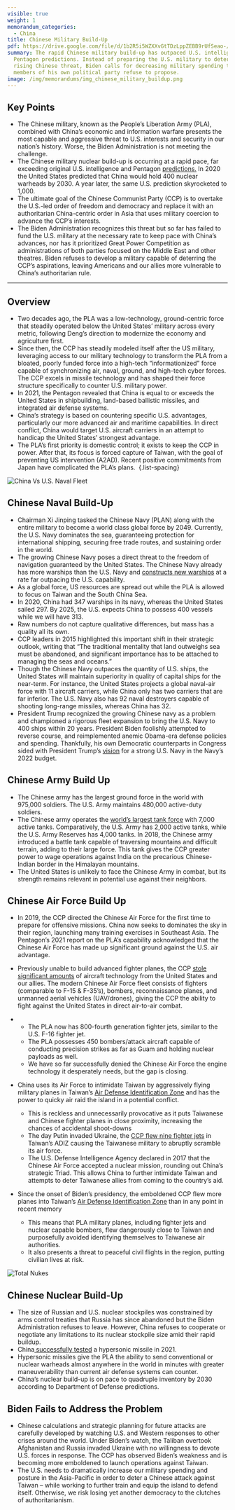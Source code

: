 ```yaml
---
visible: true
weight: 1
memorandum_categories:
  - China
title: Chinese Military Build-Up
pdf: https://drive.google.com/file/d/1b2R5i5WZXXvGtTDzLppZEBB9rUfSeao-/view?usp=share_link
summary: The rapid Chinese military build-up has outpaced U.S. intelligence and
  Pentagon predictions. Instead of preparing the U.S. military to deter the
  rising Chinese threat, Biden calls for decreasing military spending to levels
  members of his own political party refuse to propose.
image: /img/memorandums/img_chinese_military_buildup.png
---
```

## Key Points

* The Chinese military, known as the People’s Liberation Army (PLA), combined with China’s economic and information warfare presents the most capable and aggressive threat to U.S. interests and security in our nation’s history. Worse, the Biden Administration is not meeting the challenge. 
* The Chinese military nuclear build-up is occurring at a rapid pace, far exceeding original U.S. intelligence and Pentagon [predictions.](https://www.cnbc.com/2021/11/03/china-is-rapidly-expanding-its-nuclear-arsenal-pentagon-says.html) In 2020 the United States predicted that China would hold 400 nuclear warheads by 2030. A year later, the same U.S. prediction skyrocketed to 1,000. 
* The ultimate goal of the Chinese Communist Party (CCP) is to overtake the U.S.-led order of freedom and democracy and replace it with an authoritarian China-centric order in Asia that uses military coercion to advance the CCP’s interests. 
* The Biden Administration recognizes this threat but so far has failed to fund the U.S. military at the necessary rate to keep pace with China’s advances, nor has it prioritized Great Power Competition as administrations of both parties focused on the Middle East and other theatres. Biden refuses to develop a military capable of deterring the CCP’s aspirations, leaving Americans and our allies more vulnerable to China’s authoritarian rule. 

- - -

## Overview

* Two decades ago, the PLA was a low-technology, ground-centric force that steadily operated below the United States’ military across every metric, following Deng’s direction to modernize the economy and agriculture first. 
* Since then, the CCP has steadily modeled itself after the US military, leveraging access to our military technology to transform the PLA from a bloated, poorly funded force into a high-tech “informationized” force capable of synchronizing air, naval, ground, and high-tech cyber forces. The CCP excels in missile technology and has shaped their force structure specifically to counter U.S. military power. 
* In 2021, the Pentagon revealed that China is equal to or exceeds the United States in shipbuilding, land-based ballistic missiles, and integrated air defense systems.
* China’s strategy is based on countering specific U.S. advantages, particularly our more advanced air and maritime capabilities. In direct conflict, China would target U.S. aircraft carriers in an attempt to handicap the United States’ strongest advantage. 
* The PLA’s first priority is domestic control; it exists to keep the CCP in power. After that, its focus is forced capture of Taiwan, with the goal of preventing US intervention (A2AD). Recent positive commitments from Japan have complicated the PLA’s plans. 
  {.list-spacing}

![China Vs U.S. Naval Fleet](/img/chinese-vs-us-naval-fleet.png)

## Chinese Naval Build-Up

* Chairman Xi Jinping tasked the Chinese Navy (PLAN) along with the entire military to become a world class global force by 2049. Currently, the U.S. Navy dominates the sea, guaranteeing protection for international shipping, securing free trade routes, and sustaining order in the world. 
* The growing Chinese Navy poses a direct threat to the freedom of navigation guaranteed by the United States. The Chinese Navy already has more warships than the U.S. Navy and [constructs new warships](https://nationalinterest.org/blog/reboot/china-building-warships-faster-america-can-understand-189516) at a rate far outpacing the U.S. capability. 
* As a global force, US resources are spread out while the PLA is allowed to focus on Taiwan and the South China Sea. 
* In 2020, China had 347 warships in its navy, whereas the United States sailed 297. By 2025, the U.S. expects China to possess 400 vessels while we will have 313. 
* Raw numbers do not capture qualitative differences, but mass has a quality all its own. 
* CCP leaders in 2015 highlighted this important shift in their strategic outlook, writing that “The traditional mentality that land outweighs sea must be abandoned, and significant importance has to be attached to managing the seas and oceans.” 
* Though the Chinese Navy outpaces the quantity of U.S. ships, the United States will maintain superiority in quality of capital ships for the near-term. For instance, the United States projects a global naval-air force with 11 aircraft carriers, while China only has two carriers that are far inferior. The U.S. Navy also has 92 naval destroyers capable of shooting long-range missiles, whereas China has 32. 
* President Trump recognized the growing Chinese navy as a problem and championed a rigorous fleet expansion to bring the U.S. Navy to 400 ships within 20 years. President Biden foolishly attempted to reverse course, and reimplemented anemic Obama-era defense policies and spending. Thankfully, his own Democratic counterparts in Congress sided with President Trump’s [vision](https://www.washingtonexaminer.com/restoring-america/courage-strength-optimism/for-restoring-america-president-biden-cannot-continue-to-sink-american-sea-power) for a strong U.S. Navy in the Navy’s 2022 budget. 

## Chinese Army Build Up

* The Chinese army has the largest ground force in the world with 975,000 soldiers. The U.S. Army maintains 480,000 active-duty soldiers. 
* The Chinese army operates the [world’s largest tank force](https://nationalinterest.org/blog/reboot/did-you-know-china-now-operates-worlds-biggest-tank-force-196093) with 7,000 active tanks. Comparatively, the U.S. Army has 2,000 active tanks, while the U.S. Army Reserves has 4,000 tanks. In 2018, the Chinese army introduced a battle tank capable of traversing mountains and difficult terrain, adding to their large force. This tank gives the CCP greater power to wage operations against India on the precarious Chinese- Indian border in the Himalayan mountains. 
* The United States is unlikely to face the Chinese Army in combat, but its strength remains relevant in potential use against their neighbors. 

## Chinese Air Force Build Up

* In 2019, the CCP directed the Chinese Air Force for the first time to prepare for offensive missions. China now seeks to dominates the sky in their region, launching many training exercises in Southeast Asia. The Pentagon’s 2021 report on the PLA’s capability acknowledged that the Chinese Air Force has made up significant ground against the U.S. air advantage. 
* Previously unable to build advanced fighter planes, the CCP [stole significant amounts](https://nationalinterest.org/blog/buzz/hacked-how-china-stole-us-technology-its-j-20-stealth-fighter-66231) of aircraft technology from the United States and our allies. The modern Chinese Air Force fleet consists of fighters (comparable to F-15 & F-35’s), bombers, reconnaissance planes, and unmanned aerial vehicles (UAV/drones), giving the CCP the ability to fight against the United States in direct air-to-air combat. 
* * The PLA now has 800-fourth generation fighter jets, similar to the U.S. F-16 fighter jet. 
  * The PLA possesses 450 bombers/attack aircraft capable of conducting precision strikes as far as Guam and holding nuclear payloads as well. 
  * We have so far successfully denied the Chinese Air Force the engine technology it desperately needs, but the gap is closing. 
* China uses its Air Force to intimidate Taiwan by aggressively flying military planes in Taiwan’s [Air Defense Identification Zone](https://www.bbc.com/news/world-asia-58794094) and has the power to quicky air raid the island in a potential conflict. 

  * This is reckless and unnecessarily provocative as it puts Taiwanese and Chinese fighter planes in close proximity, increasing the chances of accidental shoot-downs 
  * The day Putin invaded Ukraine, the [CCP flew nine fighter jets](https://www.foxnews.com/world/taiwan-chinese-aircraft-air-defense-zone) in Taiwan’s ADIZ causing the Taiwanese military to abruptly scramble its air force. 
  * The U.S. Defense Intelligence Agency declared in 2017 that the Chinese Air Force accepted a nuclear mission, rounding out China’s strategic Triad. This allows China to further intimidate Taiwan and attempts to deter Taiwanese allies from coming to the country’s aid.
* Since the onset of Biden’s presidency, the emboldened CCP flew more planes into Taiwan’s [Air Defense Identification Zone](https://www.bbc.com/news/world-asia-58794094) than in any point in recent memory 

  * This means that PLA military planes, including fighter jets and nuclear capable bombers, flew dangerously close to Taiwan and purposefully avoided identifying themselves to Taiwanese air authorities. 
  * It also presents a threat to peaceful civil flights in the region, putting civilian lives at risk. 

![Total Nukes](/img/total_nukes.png)

## Chinese Nuclear Build-Up

* The size of Russian and U.S. nuclear stockpiles was constrained by arms control treaties that Russia has since abandoned but the Biden Administration refuses to leave. However, China refuses to cooperate or negotiate any limitations to its nuclear stockpile size amid their rapid buildup. 
* China[ successfully tested](https://www.nytimes.com/2021/10/27/us/politics/china-hypersonic-missile.html) a hypersonic missile in 2021. 
* Hypersonic missiles give the PLA the ability to send conventional or nuclear warheads almost anywhere in the world in minutes with greater maneuverability than current air defense systems can counter. 
* China’s nuclear build-up is on pace to quadruple inventory by 2030 according to Department of Defense predictions. 

## Biden Fails to Address the Problem

* Chinese calculations and strategic planning for future attacks are carefully developed by watching U.S. and Western responses to other crises around the world. Under Biden’s watch, the Taliban overtook Afghanistan and Russia invaded Ukraine with no willingness to devote U.S. forces in response. The CCP has observed Biden’s weakness and is becoming more emboldened to launch operations against Taiwan. 
* The U.S. needs to dramatically increase our military spending and posture in the Asia-Pacific in order to deter a Chinese attack against Taiwan – while working to further train and equip the island to defend itself. Otherwise, we risk losing yet another democracy to the clutches of authoritarianism.